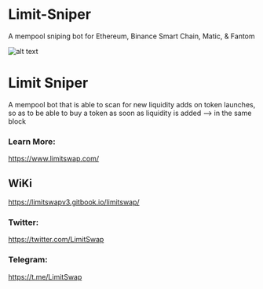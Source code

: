 # Limit-Sniper
A mempool sniping bot for Ethereum, Binance Smart Chain, Matic, &amp; Fantom

![alt text](https://gblobscdn.gitbook.com/assets%2F-MZTPzgUqGxiIf6m_uoa%2F-MdT8RECUAK42MnmqRTa%2F-MdT9crcWoeNiTkmhokB%2Fsniper-works.png)

# Limit Sniper
A mempool bot that is able to scan for new liquidity adds on token launches, so as to be able to buy a token as soon as liquidity is added --> in the same block

### Learn More:
https://www.limitswap.com/

## WiKi
https://limitswapv3.gitbook.io/limitswap/

### Twitter:
https://twitter.com/LimitSwap

### Telegram:
https://t.me/LimitSwap
